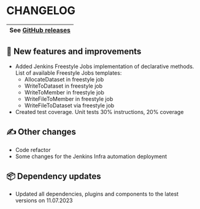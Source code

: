 CHANGELOG
=========

| See [GitHub releases](https://github.com/zowe/zowe-zdevops-jenkins-plugin/releases) |
| --- |

## 🚀 New features and improvements

* Added Jenkins Freestyle Jobs implementation of declarative methods. List of available Freestyle Jobs templates:
    + AllocateDataset in freestyle job
    + WriteToDataset in freestyle job
    + WriteToMember in freestyle job 
    + WriteFileToMember in freestyle job 
    + WriteFileToDataset via freestyle job
* Created test coverage. Unit tests 30% instructions, 20% coverage

## ✍ Other changes

* Code refactor
* Some changes for the Jenkins Infra automation deployment

## 📦 Dependency updates

* Updated all dependencies, plugins and components to the latest versions on 11.07.2023